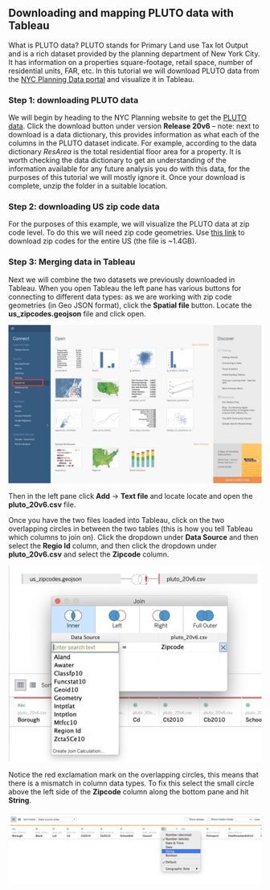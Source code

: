 ## Downloading and mapping PLUTO data with Tableau

What is PLUTO data? PLUTO stands for Primary Land use Tax lot Output and is a rich dataset provided by the planning department of New York City. It has information on a properties square-footage, retail space, number of residential units, FAR, etc. In this tutorial we will download PLUTO data from the [NYC Planning Data portal](https://www1.nyc.gov/site/planning/data-maps/open-data.page) and visualize it in Tableau.


### Step 1: downloading PLUTO data
We will begin by heading to the NYC Planning website to get the [PLUTO data](https://www1.nyc.gov/site/planning/data-maps/open-data/dwn-pluto-mappluto.page). Click the download button under version **Release 20v6** – note: next to download is a data dictionary, this provides information as what each of the columns in the PLUTO dataset indicate. For example, according to the data dictionary *ResArea* is the total residential floor area for a property. It is worth checking the data dictionary to get an understanding of the information available for any future analysis you do with this data, for the purposes of this tutorial we will mostly ignore it. Once your download is complete, unzip the folder in a suitable location.


### Step 2: downloading US zip code data
For the purposes of this example, we will visualize the PLUTO data at zip code level. To do this we will need zip code geometries. Use [this link](https://drive.google.com/file/d/16b3l5_JwUNwr4T9nqoBjKLB30miB6i2-/view?usp=sharing) to download zip codes for the entire US (the file is ~1.4GB).


### Step 3: Merging data in Tableau
Next we will combine the two datasets we previously downloaded in Tableau. When you open Tableau the left pane has various buttons for connecting to different data types: as we are working with zip code geometries (in Geo JSON format), click the **Spatial file** button. Locate the **us_zipcodes.geojson** file and click open.

<img src="img/open_spatial_file.png" alt="list" width="900"/>

Then in the left pane click **Add** -> **Text file** and locate locate and open the **pluto_20v6.csv** file.

Once you have the two files loaded into Tableau, click on the two overlapping circles in between the two tables (this is how you tell Tableau which columns to join on). Click the dropdown under **Data Source** and then select the **Regio Id** column, and then click the dropdown under **pluto_20v6.csv** and select the **Zipcode** column.

<img src="img/config_join.png" alt="list" width="900"/>

Notice the red exclamation mark on the overlapping circles, this means that there is a mismatch in column data types. To fix this select the small circle above the left side of the **Zipcode** column along the bottom pane and hit **String**.

<img src="img/column_dtype.png" alt="list" width="900"/>
